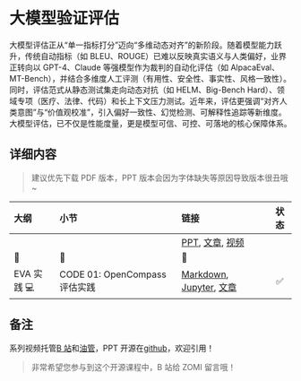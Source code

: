 <!--Copyright © ZOMI 适用于[License](https://github.com/Infrasys-AI/AIInfra)版权许可-->

# 大模型验证评估

大模型评估正从“单一指标打分”迈向“多维动态对齐”的新阶段。随着模型能力跃升，传统自动指标（如 BLEU、ROUGE）已难以反映真实语义与人类偏好，业界正转向以 GPT-4、Claude 等强模型作为裁判的自动化评估（如 AlpacaEval、MT-Bench），并结合多维度人工评测（有用性、安全性、事实性、风格一致性）。同时，评估范式从静态测试集走向动态对抗（如 HELM、Big-Bench Hard）、领域专项（医疗、法律、代码）和长上下文压力测试。近年来，评估更强调“对齐人类意图”与“价值观校准”，引入偏好一致性、幻觉检测、可解释性追踪等新维度。大模型评估，已不仅是性能度量，更是模型可信、可控、可落地的核心保障体系。

## 详细内容

> 建议优先下载 PDF 版本，PPT 版本会因为字体缺失等原因导致版本很丑哦~

| 大纲 | 小节 | 链接 | 状态 |
|:--- |:---- |:-------------------- |:---:|
|  |  | [PPT](), [文章](), [视频]() |  |
|:sparkling_heart:|:star2:|:sparkling_heart:| |
| EVA 实践 :computer: | CODE 01: OpenCompass 评估实践 | [Markdown](./Code01OpenCompass.md), [Jupyter](./Code01OpenCompass.ipynb), [文章](https://infrasys-ai.github.io/aiinfra-docs/04Train06VerifValid/Code01OpenCompass.html) | :white_check_mark: |

## 备注

系列视频托管[B 站](https://space.bilibili.com/517221395)和[油管](https://www.youtube.com/@ZOMI666/playlists)，PPT 开源在[github](https://github.com/Infrasys-AI/AIInfra)，欢迎引用！

> 非常希望您参与到这个开源课程中，B 站给 ZOMI 留言哦！
>
